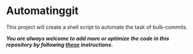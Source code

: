 # Automatinggit
This project will create a shell script to automate the task of bulk-commits.


***You are always welcome to add more or optimize the code in this repository by following [these](https://github.com/Aman9026/Automatinggit/blob/master/CONTRIBUTING.md) instructions.***

